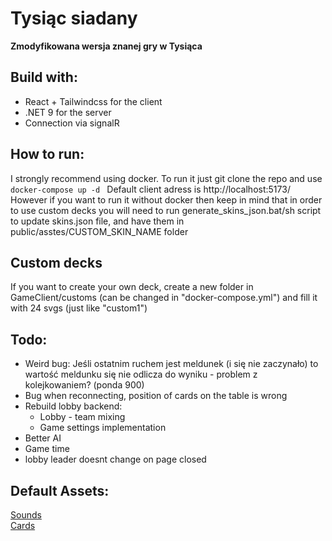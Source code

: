 # Tysiąc siadany
**Zmodyfikowana wersja znanej gry w Tysiąca**

## Build with:
* React + Tailwindcss for the client
* .NET 9 for the server
* Connection via signalR

## How to run:
I strongly recommend using docker. To run it just git clone the repo and use ```docker-compose up -d ``` Default client adress is http://localhost:5173/
However if you want to run it without docker then keep in mind that in order to use custom decks you will need to run generate_skins_json.bat/sh script to update skins.json file, and have them in public/asstes/CUSTOM_SKIN_NAME folder
## Custom decks
If you want to create your own deck, create a new folder in GameClient/customs (can be changed in "docker-compose.yml") and fill it with 24 svgs (just like "custom1")
## Todo:
* Weird bug: Jeśli ostatnim ruchem jest meldunek (i się nie zaczynało) to wartość meldunku się nie odlicza do wyniku - problem z kolejkowaniem? (ponda 900)
* Bug when reconnecting, position of cards on the table is wrong
* Rebuild lobby backend:
    - Lobby - team mixing
    - Game settings implementation 
* Better AI
* Game time
* lobby leader doesnt change on page closed

## Default Assets:
[Sounds](https://pixabay.com) \
[Cards](https://www.me.uk/cards/) 